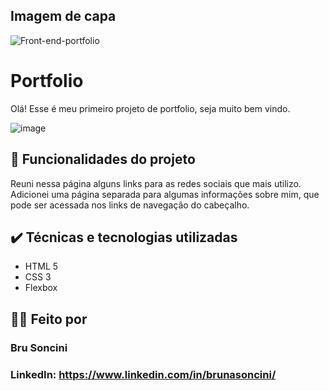 ## Imagem de capa

![Front-end-portfolio](https://user-images.githubusercontent.com/120529944/218223385-0ac47bca-f785-4d00-a612-5540a33f3bc8.png)
  
# Portfolio

Olá! Esse é meu primeiro projeto de portfolio, seja muito bem vindo.

![image](https://user-images.githubusercontent.com/120529944/218223562-cdf6947c-76b4-4995-ad86-1ee7cbf0e0d3.png)

## 🔨 Funcionalidades do projeto

Reuni nessa página alguns links para as redes sociais que mais utilizo. Adicionei uma página separada para algumas informações sobre mim, que pode ser acessada nos links de navegação do cabeçalho.

## ✔️ Técnicas e tecnologias utilizadas

- HTML 5
- CSS 3
- Flexbox

## 👩‍💻 Feito por

### Bru Soncini
### LinkedIn: https://www.linkedin.com/in/brunasoncini/
